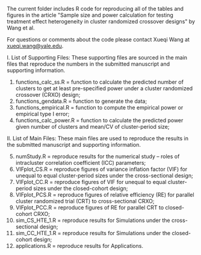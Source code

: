 The current folder includes R code for reproducing all of the tables and figures in the article "Sample size and power calculation for testing treatment effect heterogeneity in cluster randomized crossover designs" by Wang et al. 

For questions or comments about the code please contact Xueqi Wang at xueqi.wang@yale.edu. 

I. List of Supporting Files: These supporting files are sourced in the main files that reproduce the numbers in the submitted manuscript and supporting information.

1. functions_calc_ss.R = function to calculate the predicted number of clusters to get at least pre-specified power under a cluster randomized crossover (CRXO) design;
2. functions_gendata.R = function to generate the data;
3. functions_empirical.R = function to compute the empirical power or empirical type I error;
4. functions_calc_power.R = function to calculate the predicted power given number of clusters and mean/CV of cluster-period size;

II. List of Main Files: These main files are used to reproduce the results in the submitted manuscript and supporting information.

5. numStudy.R = reproduce results for the numerical study – roles of intracluster correlation coefficient (ICC) parameters;
6. VIFplot_CS.R = reproduce figures of variance inflation factor (VIF) for unequal to equal cluster-period sizes under the cross-sectional design;
7. VIFplot_CC.R = reproduce figures of VIF for unequal to equal cluster-period sizes under the closed-cohort design;
8. VIFplot_PCS.R = reproduce figures of relative efficiency (RE) for parallel cluster randomized trial (CRT) to cross-sectional CRXO;
9. VIFplot_PCC.R = reproduce figures of RE for parallel CRT to closed-cohort CRXO;
10. sim_CS_HTE_1.R = reproduce results for Simulations under the cross-sectional design;
11. sim_CC_HTE_1.R = reproduce results for Simulations under the closed-cohort design;
12. applications.R = reproduce results for Applications.

